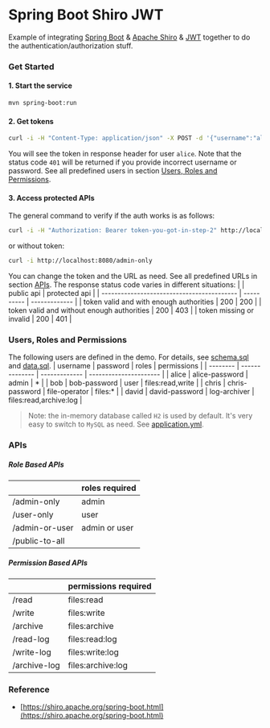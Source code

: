 # Spring Boot Shiro JWT

Example of integrating [Spring Boot](https://spring.io/projects/spring-boot) & [Apache Shiro](https://shiro.apache.org/)
& [JWT](https://jwt.io/introduction/) together to do the authentication/authorization stuff.

### Get Started

#### 1. Start the service
```bash
mvn spring-boot:run
```

#### 2. Get tokens
```bash
curl -i -H "Content-Type: application/json" -X POST -d '{"username":"alice","password":"alice-password"}' http://localhost:8080/login
```
You will see the token in response header for user `alice`. Note that the status code `401` will be returned if you provide incorrect username or password. See all predefined users in section [Users, Roles and Permissions](#users-roles-and-permissions).

#### 3. Access protected APIs
The general command to verify if the auth works is as follows:
```bash
curl -i -H "Authorization: Bearer token-you-got-in-step-2" http://localhost:8080/admin-only
```
or without token:
```bash
curl -i http://localhost:8080/admin-only
```
You can change the token and the URL as need. See all predefined URLs in section [APIs](#apis). The response status code varies in different situations:
|                                            | public api | protected api |
| ------------------------------------------ | ---------- | ------------- |
| token valid and with enough authorities    | 200        | 200           |
| token valid and without enough authorities | 200        | 403           |
| token missing or invalid                   | 200        | 401           |

### Users, Roles and Permissions
The following users are defined in the demo. For details, see [schema.sql](src/main/resources/schema.sql) and [data.sql](src/main/resources/data.sql).
| username | password       | roles         | permissions            |
| -------- | -------------- | ------------- | ---------------------- |
| alice    | alice-password | admin         | *                      |
| bob      | bob-password   | user          | files:read,write       |
| chris    | chris-password | file-operator | files:*                |
| david    | david-password | log-archiver  | files:read,archive:log |

> Note: the in-memory database called `H2` is used by default. It's very easy to switch to `MySQL` as need. See [application.yml](src/main/resources/application.yml).

### APIs

##### Role Based APIs
|                | roles required |
| -------------- | -------------- |
| /admin-only    | admin          |
| /user-only     | user           |
| /admin-or-user | admin or user  |
| /public-to-all |                |

##### Permission Based APIs
|                | permissions required |
| -------------- | -------------------- |
| /read          | files:read           |
| /write         | files:write          |
| /archive       | files:archive        |
| /read-log      | files:read:log       |
| /write-log     | files:write:log      |
| /archive-log   | files:archive:log    |

### Reference
- [https://shiro.apache.org/spring-boot.html](https://shiro.apache.org/spring-boot.html)

